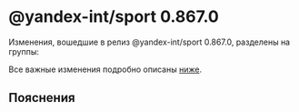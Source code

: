 # @yandex-int/sport 0.867.0

<!-- ЧЕЛОВЕЧЕСКОЕ ВСТУПЛЕНИЕ -->

Изменения, вошедшие в релиз @yandex-int/sport 0.867.0, разделены на группы:

Все важные изменения подробно описаны [ниже](#Пояснения).

## Пояснения

